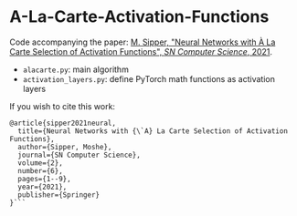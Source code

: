 # A-La-Carte-Activation-Functions

Code accompanying the paper: [M. Sipper, "Neural Networks with À La Carte Selection of Activation Functions", *SN Computer Science*, 2021](https://drive.google.com/file/d/10wy_gFPoNLwQXHkHKAojYBxbKkB5W_da/view?usp=sharing). 

* `alacarte.py`: main algorithm
* `activation_layers.py`: define PyTorch math functions as activation layers

If you wish to cite this work:
```
@article{sipper2021neural,
  title={Neural Networks with {\`A} La Carte Selection of Activation Functions},
  author={Sipper, Moshe},
  journal={SN Computer Science},
  volume={2},
  number={6},
  pages={1--9},
  year={2021},
  publisher={Springer}
}```
